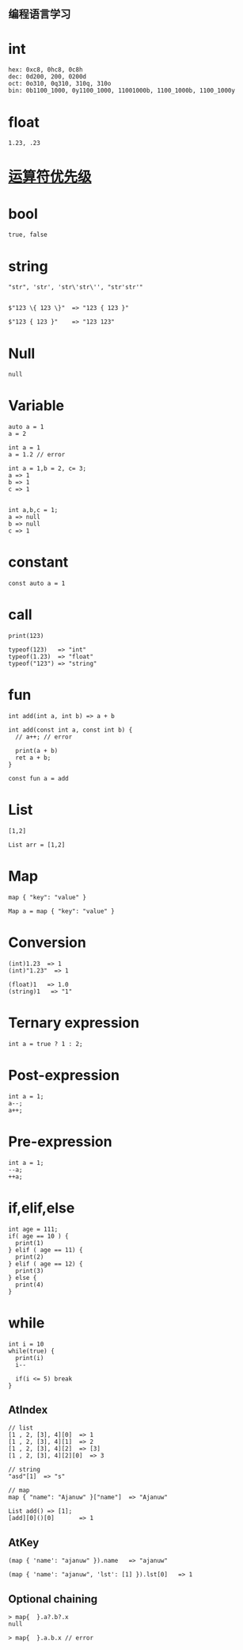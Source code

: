 ## 编程语言学习

# int
```
hex: 0xc8, 0hc8, 0c8h
dec: 0d200, 200, 0200d
oct: 0o310, 0q310, 310q, 310o
bin: 0b1100_1000, 0y1100_1000, 11001000b, 1100_1000b, 1100_1000y
```

# float
```
1.23, .23
```

# [运算符优先级](https://developer.mozilla.org/zh-CN/docs/Web/JavaScript/Reference/Operators/Operator_Precedence)


# bool
```
true, false
```

# string
```
"str", 'str', 'str\'str\'', "str'str'"


$"123 \{ 123 \}"  => "123 { 123 }"

$"123 { 123 }"    => "123 123"
```

# Null
```
null
```

# Variable
```
auto a = 1
a = 2

int a = 1
a = 1.2 // error

int a = 1,b = 2, c= 3;
a => 1
b => 1
c => 1


int a,b,c = 1;
a => null
b => null
c => 1
```

# constant
```
const auto a = 1
```

# call
```
print(123)

typeof(123)   => "int"
typeof(1.23)  => "float"
typeof("123") => "string"
```

# fun
```
int add(int a, int b) => a + b

int add(const int a, const int b) {
  // a++; // error

  print(a + b)
  ret a + b;
}

const fun a = add
```

# List
```
[1,2]

List arr = [1,2]
```

# Map
```
map { "key": "value" }

Map a = map { "key": "value" }
```

# Conversion
```
(int)1.23  => 1
(int)"1.23"  => 1

(float)1   => 1.0
(string)1   => "1"
```

# Ternary expression
```
int a = true ? 1 : 2;
```

# Post-expression
```
int a = 1;
a--;
a++;
```

# Pre-expression
```
int a = 1;
--a;
++a;
```

# if,elif,else
```
int age = 111;
if( age == 10 ) {
  print(1)
} elif ( age == 11) {
  print(2)
} elif ( age == 12) {
  print(3)
} else {
  print(4)
}
```

# while
```
int i = 10
while(true) {
  print(i)
  i--

  if(i <= 5) break
}
```

## AtIndex
```
// list
[1 , 2, [3], 4][0]  => 1
[1 , 2, [3], 4][1]  => 2
[1 , 2, [3], 4][2]  => [3]
[1 , 2, [3], 4][2][0]  => 3

// string
"asd"[1]  => "s"

// map
map { "name": "Ajanuw" }["name"]  => "Ajanuw"

List add() => [1];
[add][0]()[0]       => 1
```

## AtKey
```
(map { 'name': "ajanuw" }).name   => "ajanuw"

(map { 'name': "ajanuw", 'lst': [1] }).lst[0]   => 1
```

## Optional chaining
```
> map{  }.a?.b?.x
null

> map{  }.a.b.x // error
```